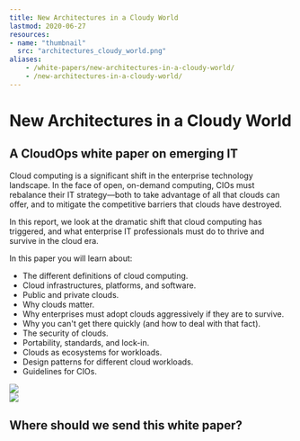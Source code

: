 ```yaml
---
title: New Architectures in a Cloudy World
lastmod: 2020-06-27
resources:
- name: "thumbnail"
  src: "architectures_cloudy_world.png"
aliases:
    - /white-papers/new-architectures-in-a-cloudy-world/
    - /new-architectures-in-a-cloudy-world/
---
```



<div class="landing-page">
    <!-- hero -->
    <div class="hero jumbotron reading-landing jumbotron-fluid">
        <div class="container-fluid">
            <div class="row">
                <div class="col-xl-6 offset-xl-2 col-lg-10 offset-lg-1 col-md-12">
                    <h1 class="display-4">New Architectures in a Cloudy World</h1>
                </div>
            </div>
        </div>
    </div>
    <div class="main-content">
        <div class="row">
            <div class="col-xl-4 offset-xl-2 without-bottom-line">
                <div class="workshop-prerequisites">
                    <h2>A CloudOps white paper on emerging IT</h2>             
                    <p>Cloud computing is a significant shift in the enterprise technology landscape. In the face of open, on-demand computing, CIOs must rebalance their IT strategy—both to take advantage of all that clouds can offer, and to mitigate the competitive barriers that clouds have destroyed.</p>
                    <p>In this report, we look at the dramatic shift that cloud computing has triggered, and what enterprise IT professionals must do to thrive and survive in the cloud era.</p>
                    <p>In this paper you will learn about:</p>
                    <ul class="dashes">
                    <li>The different definitions of cloud computing.</li>
                    <li>Cloud infrastructures, platforms, and software.</li>
                    <li>Public and private clouds.</li>
                    <li>Why clouds matter.</li>
                    <li>Why enterprises must adopt clouds aggressively if they are to survive.</li>
                    <li>Why you can't get there quickly (and how to deal with that fact).</li>
                    <li>The security of clouds.</li>
                    <li>Portability, standards, and lock-in.</li>
                    <li>Clouds as ecosystems for workloads.</li>
                    <li>Design patterns for different cloud workloads.</li>
                    <li>Guidelines for CIOs.</li>
                    </ul>
                </div>
            </div>
                <div class="col-xl-4 offset-xl-0 white-paper-image">
                <img src="/images/white-papers/new-architectures-in-a-cloudy-world.png">
            </div>
        </div>
            </div>
        </div>
    </div>
    <!-- contact us -->
    <div class="contact-us-card">
        <div class="row">
            <div class="col-xl-8 offset-xl-2 col-lg-10 offset-lg-1 col-md-12 col-sm-12 col-xs-12">
                <img src="/images/single-line-arrows.png">
            </div>
            <div
                class="col-xl-3 offset-xl-3 col-lg-3 offset-lg-1 col-md-10 offset-md-1 col-sm-10 offset-sm-1 col-xs-12">
                <h2>Where should we send this white paper?</h2>
            </div>
            <div
                class="col-xl-5 offset-xl-0 col-lg-6 offset-lg-1 col-md-8 offset-md-2 col-sm-10 offset-sm-1 col-xs-12 general-contact-form">
                <!--[if lte IE 8]>
<script charset="utf-8" type="text/javascript" src="//js.hsforms.net/forms/v2-legacy.js"></script>
<![endif]-->
<script charset="utf-8" type="text/javascript" src="//js.hsforms.net/forms/v2.js"></script>
<script>
  hbspt.forms.create({
	portalId: "732832",
	formId: "90247e9c-a1dc-4867-b8bc-e8d8d15a7c09"
});
</script>
            </div>
        </div>
    </div>
</div>